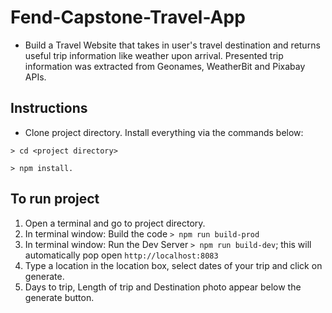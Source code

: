# Fend-Capstone-Travel-App

- Build a Travel Website that takes in user's travel destination and returns useful trip information like weather upon arrival. Presented trip information was extracted from Geonames, WeatherBit and Pixabay APIs.

## Instructions

- Clone project directory. Install everything via the commands below:

`> cd <project directory>`

`> npm install.`

## To run project
1. Open a terminal and go to project directory.
2. In terminal window: Build the code `> npm run build-prod`
4. In terminal window: Run the Dev Server `> npm run build-dev`; this will automatically pop open `http://localhost:8083`
5. Type a location in the location box, select dates of your trip and click on generate.
6. Days to trip, Length of trip and Destination photo appear below the generate button.
